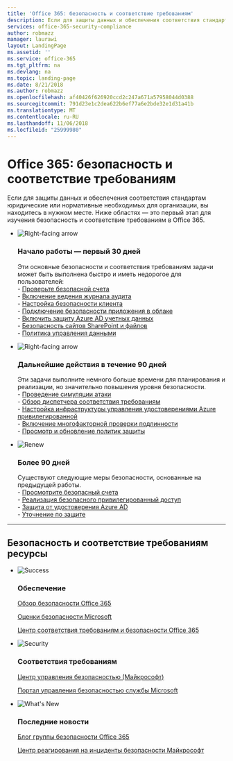 ```yaml
---
title: 'Office 365: безопасность и соответствие требованиям'
description: Если для защиты данных и обеспечения соответствия стандартам юридические или нормативные необходимых для организации, вы находитесь в нужном месте. Здесь можно узнать, безопасность и соответствие требованиям в Office 365
services: office-365-security-compliance
author: robmazz
manager: laurawi
layout: LandingPage
ms.assetid: ''
ms.service: office-365
ms.tgt_pltfrm: na
ms.devlang: na
ms.topic: landing-page
ms.date: 8/21/2018
ms.author: robmazz
ms.openlocfilehash: af40426f626920ccd2c247a671a57958044d0388
ms.sourcegitcommit: 791d23e1c2dea622b6ef77a6e2bde32e1d31a41b
ms.translationtype: MT
ms.contentlocale: ru-RU
ms.lasthandoff: 11/06/2018
ms.locfileid: "25999980"
---
```

# <a name="office-365-security-and-compliance"></a>Office 365: безопасность и соответствие требованиям

Если для защиты данных и обеспечения соответствия стандартам юридические или нормативные необходимых для организации, вы находитесь в нужном месте. Ниже областях — это первый этап для изучения безопасность и соответствие требованиям в Office 365.

<ul class="cardsF panelContent">
    <li>
        <div class="cardSize">
            <div class="cardPadding">
                <div class="card">
                    <div class="cardImageOuter">
                        <div class="cardImage">
                            <img src="https://docs.microsoft.com/office/media/icons/caret-right-blue.svg" alt="Right-facing arrow" />
                        </div>
                    </div>
                    <div class="cardText">
                        <h3>Начало работы — первый 30 дней</h3>
                <p>Эти основные безопасности и соответствия требованиям задачи может быть выполнена быстро и иметь недорогое для пользователей: <br> - <a href="office-365-secure-score.md" target="_blank">Проверьте безопасной счета</a> <br> - <a href="search-the-audit-log-in-security-and-compliance.md">Включение ведения журнала аудита</a> <br> - <a href="tenant-wide-setup-for-increased-security.md">Настройка безопасности клиента</a> <br> - <a href="https://docs.microsoft.com/cloud-app-security/connect-office-365-to-microsoft-cloud-app-security">Подключение безопасности приложения в облаке</a> <br> - <a href="https://docs.microsoft.com/azure/active-directory/active-directory-identityprotection-enable">Включить защиту Azure AD учетных данных</a> <br> - <a href="https://docs.microsoft.com/office365/enterprise/secure-sharepoint-online-sites-and-files">Безопасность сайтов SharePoint и файлов</a> <br> - <a href="configure-supervision-policies.md">Политика управления данными</a> </p>
                    </div>
                </div>
            </div>
        </div>
    </li>
    <li>
        <div class="cardSize">
            <div class="cardPadding">
                <div class="card">
                    <div class="cardImageOuter">
                        <div class="cardImage">
                            <img src="https://docs.microsoft.com/office/media/icons/caret-right-blue.svg" alt="Right-facing arrow" />
                        </div>
                    </div>
                    <div class="cardText">
                        <h3>Дальнейшие действия в течение 90 дней</h3>
                        <p>Эти задачи выполните немного больше времени для планирования и реализации, но значительно повышения уровня безопасности. <br> - <a href="attack-simulator.md">Проведение симуляции атаки</a> <br> - <a href="meet-data-protection-and-regulatory-reqs-using-microsoft-cloud.md">Обзор диспетчера соответствия требованиям</a> <br> - <a href="https://docs.microsoft.com/azure/active-directory/privileged-identity-management/pim-configure">Настройка инфраструктуры управления удостоверениями Azure привилегированной</a> <br> - <a href="https://docs.microsoft.com/azure/active-directory/authentication/concept-mfa-howitworks">Включение многофакторной проверки подлинности</a> <br> - <a href="protect-against-threats.md">Просмотр и обновление политик защиты</a> </p>
                    </div>
                </div>
            </div>
        </div>
    </li>
    <li>
        <div class="cardSize">
            <div class="cardPadding">
                <div class="card">
                    <div class="cardImageOuter">
                        <div class="cardImage">
                            <img src="https://docs.microsoft.com/office/media/icons/renew.svg" alt="Renew" />
                        </div>
                    </div>
                    <div class="cardText">
                        <h3>Более 90 дней</h3>
                        <p>Существуют следующие меры безопасности, основанные на предыдущей работы.<br>
                        - <a href="https://securescore.office.com" target="_blank">Просмотрите безопасный счета</a><br>
                        - <a href="https://docs.microsoft.com/windows-server/identity/securing-privileged-access/securing-privileged-access">Реализация безопасного привилегированный доступ</a><br>
                        - <a href="https://docs.microsoft.com/azure/active-directory/active-directory-identityprotection">Защита от удостоверения Azure AD</a><br>
                        - <a href="protect-against-threats.md">Уточнение по защите</a><br></p>
                    </div>
                </div>
            </div>
        </div>
    </li>
</ul>

<hr>
<h2>Безопасность и соответствие требованиям ресурсы</h2>

<ul class="panelContent cardsF">
    <li>
        <div class="cardSize">
            <div class="cardPadding">
                <div class="card">
                    <div class="cardImageOuter">
                        <div class="cardImage">
                            <img src="https://docs.microsoft.com/office/media/icons/success-blue.svg" alt="Success" data-linktype="external">
                        </div>
                    </div>
                    <div class="cardText">
                        <h3>Обеспечение</h3>
                        <p><a href="security-roadmap.md">Обзор безопасности Office 365</a></p>
                        <p><a href="https://securescore.microsoft.com" target="_blank">Оценки безопасности Microsoft</a></p>
                        <p><a href="https://protection.office.com" target="_blank">Центр соответствия требованиям и безопасности Office 365</a></p>
                    </div>
                </div>
            </div>
        </div>
    </li>
    <li>
        <div class="cardSize">
            <div class="cardPadding">
                <div class="card">
                    <div class="cardImageOuter">
                        <div class="cardImage">
                            <img src="https://docs.microsoft.com/office/media/icons/security-blue.svg" alt="Security" data-linktype="external">
                        </div>
                    </div>
                    <div class="cardText">
                        <h3>Соответствия требованиям</h3>
                        <p><a href="https://www.microsoft.com/trustcenter" target="_blank">Центр управления безопасностью (Майкрософт)</a></p>
                        <p><a href="https://servicetrust.microsoft.com" target="_blank">Портал управления безопасностью службы Microsoft</a></p>
                    </div>
                </div>
            </div>
        </div>
    </li>
    <li>
        <div class="cardSize">
            <div class="cardPadding">
                <div class="card">
                    <div class="cardImageOuter">
                        <div class="cardImage">
                            <img src="https://docs.microsoft.com/office/media/icons/whats-new-megaphone-blue.svg" alt="What's New" data-linktype="external">
                        </div>
                    </div>
                    <div class="cardText">
                        <h3>Последние новости</h3>
                        <p><a href="https://blogs.technet.microsoft.com/office365security" target="_blank">Блог группы безопасности Office 365</a></p>
                        <p><a href="https://www.microsoft.com/msrc" target="_blank">Центр реагирования на инциденты безопасности Майкрософт</a></p>
                    </div>
                </div>
            </div>
        </div>
    </li>
</ul>